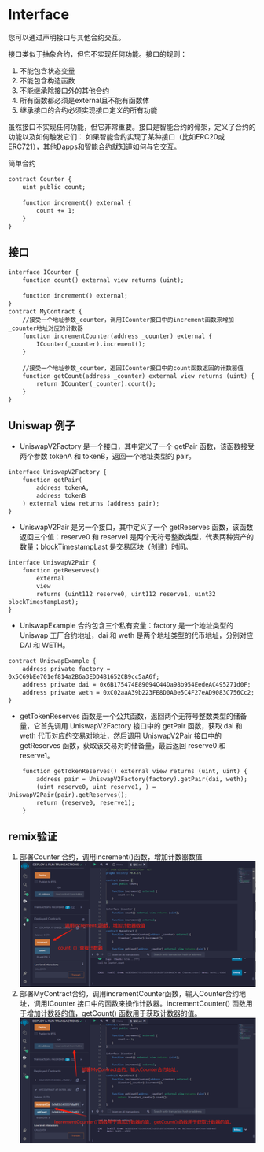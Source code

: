 # Interface
您可以通过声明接口与其他合约交互。

接口类似于抽象合约，但它不实现任何功能。接口的规则：
1. 不能包含状态变量
2. 不能包含构造函数
3. 不能继承除接口外的其他合约
4. 所有函数都必须是external且不能有函数体
5. 继承接口的合约必须实现接口定义的所有功能

虽然接口不实现任何功能，但它非常重要。接口是智能合约的骨架，定义了合约的功能以及如何触发它们：
如果智能合约实现了某种接口（比如ERC20或ERC721），其他Dapps和智能合约就知道如何与它交互。

简单合约
```solidity
contract Counter {
    uint public count;

    function increment() external {
        count += 1;
    }
}
```

## 接口
```solidity
interface ICounter {
    function count() external view returns (uint);

    function increment() external;
}
contract MyContract {
    //接受一个地址参数_counter，调用ICounter接口中的increment函数来增加_counter地址对应的计数器
    function incrementCounter(address _counter) external {
        ICounter(_counter).increment();
    }
    
    //接受一个地址参数_counter，返回ICounter接口中的count函数返回的计数器值
    function getCount(address _counter) external view returns (uint) {
        return ICounter(_counter).count();
    }
}
```

## Uniswap 例子
* UniswapV2Factory 是一个接口，其中定义了一个 getPair 函数，该函数接受两个参数 tokenA 和 tokenB，返回一个地址类型的 pair。
```solidity
interface UniswapV2Factory {
    function getPair(
        address tokenA,
        address tokenB
    ) external view returns (address pair);
}
```
* UniswapV2Pair 是另一个接口，其中定义了一个 getReserves 函数，该函数返回三个值：reserve0 和 reserve1 是两个无符号整数类型，代表两种资产的数量；blockTimestampLast 是交易区块（创建）时间。
```solidity
interface UniswapV2Pair {
    function getReserves()
        external
        view
        returns (uint112 reserve0, uint112 reserve1, uint32 blockTimestampLast);
}
```

* UniswapExample 合约包含三个私有变量：factory 是一个地址类型的 Uniswap 工厂合约地址，dai 和 weth 是两个地址类型的代币地址，分别对应 DAI 和 WETH。
```solidity
contract UniswapExample {
    address private factory = 0x5C69bEe701ef814a2B6a3EDD4B1652CB9cc5aA6f;
    address private dai = 0x6B175474E89094C44Da98b954EedeAC495271d0F;
    address private weth = 0xC02aaA39b223FE8D0A0e5C4F27eAD9083C756Cc2;
}
```
* getTokenReserves 函数是一个公共函数，返回两个无符号整数类型的储备量，它首先调用 UniswapV2Factory 接口中的 getPair 函数，获取 dai 和 weth 代币对应的交易对地址，然后调用 UniswapV2Pair 接口中的 getReserves 函数，获取该交易对的储备量，最后返回 reserve0 和 reserve1。
```solidity
    function getTokenReserves() external view returns (uint, uint) {
        address pair = UniswapV2Factory(factory).getPair(dai, weth);
        (uint reserve0, uint reserve1, ) = UniswapV2Pair(pair).getReserves();
        return (reserve0, reserve1);
    }
```


## remix验证
1. 部署Counter 合约，调用increment()函数，增加计数器数值
![27-1.jpg](img/27-1.jpg)
2. 部署MyContract合约，调用incrementCounter函数，输入Counter合约地址，调用ICounter 接口中的函数来操作计数器。incrementCounter() 函数用于增加计数器的值，getCount() 函数用于获取计数器的值。
![27-2.jpg](img/27-2.jpg)